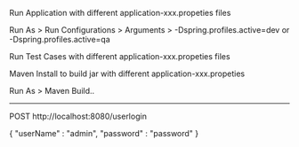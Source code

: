 Run Application with different application-xxx.propeties files

Run As > Run Configurations > Arguments > -Dspring.profiles.active=dev or -Dspring.profiles.active=qa



Run Test Cases with different application-xxx.propeties files


       

Maven Install to build jar with different application-xxx.propeties

Run As > Maven Build..


--------------------------------
POST http://localhost:8080/userlogin

{
	"userName" : "admin",
	"password" : "password"
}



